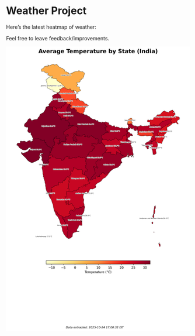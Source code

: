 # Weather Project

Here’s the latest heatmap of weather:

Feel free to leave feedback/improvements.

![India Heatmap](docs/assets/india_heatmap.png?v=FB635A)
